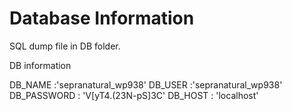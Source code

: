 # Database Information

SQL dump file in DB folder.

DB information

DB_NAME :'sepranatural_wp938'
DB_USER :'sepranatural_wp938'
DB_PASSWORD : 'V[yT4.(23N-pS]3C'
DB_HOST : 'localhost'
